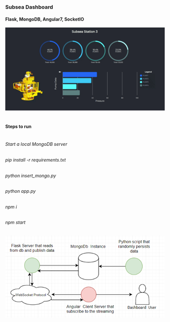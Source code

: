 ### Subsea Dashboard
#### Flask, MongoDB, Angular7, SocketIO

![Screenshot](dashboard-subsea.gif)
#
#### Steps to run
#
###### Start a local MongoDB server
###### pip install -r requirements.txt
###### python insert_mongo.py
###### python app.py
###### npm i
###### npm start
![Screenshot](architecture.PNG)
